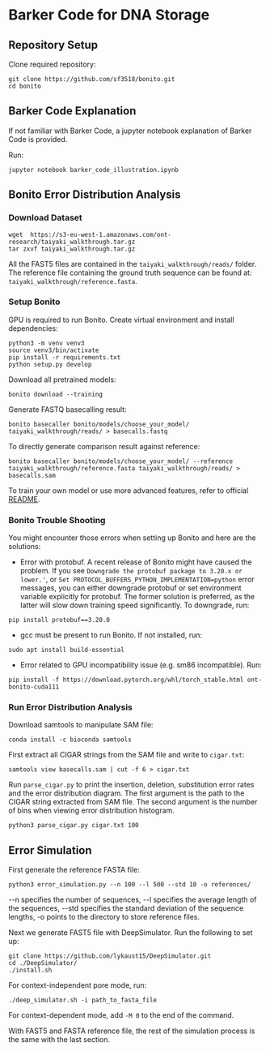 # Barker Code for DNA Storage

## Repository Setup
Clone required repository:
```
git clone https://github.com/sf3518/bonito.git
cd bonito
```

## Barker Code Explanation
If not familiar with Barker Code, a jupyter notebook explanation of Barker Code is provided.

Run:
```
jupyter notebook barker_code_illustration.ipynb
```

## Bonito Error Distribution Analysis
### Download Dataset
```
wget  https://s3-eu-west-1.amazonaws.com/ont-research/taiyaki_walkthrough.tar.gz
tar zxvf taiyaki_walkthrough.tar.gz
```
All the FAST5 files are contained in the `taiyaki_walkthrough/reads/` folder.
The reference file containing the ground truth sequence can be found at: `taiyaki_walkthrough/reference.fasta`.

### Setup Bonito
GPU is required to run Bonito.
Create virtual environment and install dependencies:
```
python3 -m venv venv3
source venv3/bin/activate
pip install -r requirements.txt
python setup.py develop
```
Download all pretrained models:
```
bonito download --training
```
Generate FASTQ basecalling result:
```
bonito basecaller bonito/models/choose_your_model/ taiyaki_walkthrough/reads/ > basecalls.fastq
```

To directly generate comparison result against reference:
```
bonito basecaller bonito/models/choose_your_model/ --reference taiyaki_walkthrough/reference.fasta taiyaki_walkthrough/reads/ > basecalls.sam
```


To train your own model or use more advanced features, refer to official [README](https://github.com/sf3518/bonito/blob/master/bonito_README.md).


### Bonito Trouble Shooting
You might encounter those errors when setting up Bonito and here are the solutions:



* Error with protobuf. A recent release of Bonito might have caused the problem. 
If you see `Downgrade the protobuf package to 3.20.x or lower.'`, or `Set PROTOCOL_BUFFERS_PYTHON_IMPLEMENTATION=python`
error messages, you can either downgrade protobuf or set environment variable explicitly for protobuf.
The former solution is preferred, as the latter will slow down training speed significantly.
To downgrade, run:
```
pip install protobuf==3.20.0
```
* gcc must be present to run Bonito. If not installed, run:
```
sudo apt install build-essential
```

* Error related to GPU incompatibility issue (e.g. sm86 incompatible). Run:
```
pip install -f https://download.pytorch.org/whl/torch_stable.html ont-bonito-cuda111
```

### Run Error Distribution Analysis
Download samtools to manipulate SAM file:
```
conda install -c bioconda samtools
```

First extract all CIGAR strings from the SAM file and write to `cigar.txt`:
```
samtools view basecalls.sam | cut -f 6 > cigar.txt
```

Run `parse_cigar.py` to print the insertion, deletion, substitution error rates and the error distribution diagram.
The first argument is the path to the CIGAR string extracted from SAM file. The second argument
is the number of bins when viewing error distribution histogram.

```
python3 parse_cigar.py cigar.txt 100
```

## Error Simulation
First generate the reference FASTA file:
```
python3 error_simulation.py --n 100 --l 500 --std 10 -o references/
```
--n specifies the number of sequences, --l specifies the average length of the sequences,
--std specifies the standard deviation of the sequence lengths, 
-o points to the directory to store reference files.

Next we generate FAST5 file with DeepSimulator. Run the following to set up:

```
git clone https://github.com/lykaust15/DeepSimulator.git
cd ./DeepSimulator/
./install.sh
```
For context-independent pore mode, run:
```
./deep_simulator.sh -i path_to_fasta_file
```
For context-dependent mode, add `-M 0` to the end of the command.

With FAST5 and FASTA reference file, the rest of the simulation process is the same with the last section.
